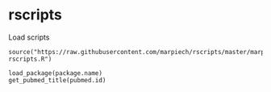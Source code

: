# rscripts

Load scripts
```
source("https://raw.githubusercontent.com/marpiech/rscripts/master/marpiech-rscripts.R")
```

```
load_package(package.name)
get_pubmed_title(pubmed.id)
```
